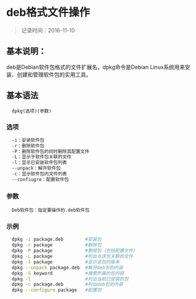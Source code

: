 # deb格式文件操作
> 记录时间：2016-11-10

## 基本说明：
deb是Debian软件包格式的文件扩展名，dpkg命令是Debian Linux系统用来安装、创建和管理软件包的实用工具。

## 基本语法
```
  dpkg(选项)(参数)
```

### 选项
```bash
  -i：安装软件包
  -r：删除软件包
  -P：删除软件包的同时删除其配置文件
  -L：显示于软件包关联的文件
  -l：显示已安装软件包列表
  --unpack：解开软件包
  -c：显示软件包内文件列表
  --confiugre：配置软件包
```

### 参数
```
  Deb软件包：指定要操作的.deb软件包
```

### 示例
```bash
  dpkg -i package.deb        #安装包
  dpkg -r package            #删除包
  dpkg -P package            #删除包（包括配置文件）
  dpkg -L package            #列出与该包关联的文件
  dpkg -l package            #显示该包的版本
  dpkg --unpack package.deb  #解开deb包的内容
  dpkg -S keyword            #搜索所属的包内容
  dpkg -l                    #列出当前已安装的包
  dpkg -c package.deb        #列出deb包的内容
  dpkg --configure package   #配置包
```
